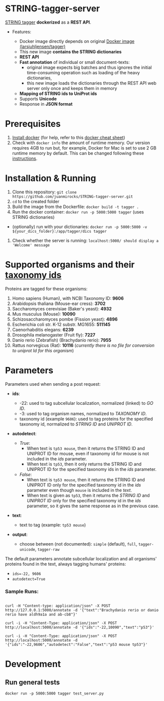 # STRING-tagger-server

[STRING tagger](https://bitbucket.org/larsjuhljensen/tagger) **dockerized** as a **REST API**.

* Features:

  * Docker image directly depends on original [Docker image (larsjuhljensen/tagger)](https://hub.docker.com/r/larsjuhljensen/tagger/)
  * This new image **contains the STRING dictionaries**
  * **REST API**
  * **Fast annotation** of individual or small document-texts:
    * original image expects big batches and thus ignores the initial time-consuming operation such as loading of the heavy dictionaries,
    * this new image loads the dictionaries through the REST API web server only once and keeps them in memory
  * **Mapping of STRING ids to UniProt ids**
  * Supports **Unicode**
  * Response in **JSON format**


# Prerequisites

1. [Install docker](https://docs.docker.com/engine/installation/) (for help, refer to this [docker cheat sheet](https://github.com/wsargent/docker-cheat-sheet))
1. Check with `docker info` the amount of runtime memory. Our version requires 4GB to run but, for example, Docker for Mac is set to use 2 GB runtime memory by default. This can be changed following these [instructions](https://docs.docker.com/docker-for-mac/).


# Installation & Running

1. Clone this repository: `git clone https://github.com/juanmirocks/STRING-tagger-server.git`
1. `cd` to the created folder
1. Build the image from the Dockerfile: `docker build -t tagger .`
1. Run the docker container: `docker run -p 5000:5000 tagger` (uses STRING dictionaries)
  * (optionally) run with your dictionaries: `docker run -p 5000:5000 -v ${your_dics_folder}:/app/tagger/dics tagger`
1. Check whether the server is running: `localhost:5000/ should display a 'Welcome' message`


# Supported organisms and their [taxonomy ids](http://www.uniprot.org/taxonomy/)

Proteins are tagged for these organisms:

1. Homo sapiens (Human), with NCBI Taxonomy ID: **9606**
1. Arabidopsis thaliana (Mouse-ear cress): **3702**
1. Saccharomyces cerevisiae (Baker's yeast): **4932**
1. Mus musculus (Mouse): **10090**
1. Schizosaccharomyces pombe (Fission yeast): **4896**
1. Escherichia coli str. K-12 substr. MG1655: **511145**
1. Caenorhabditis elegans: **6239**
1. Drosophila melanogaster (Fruit fly): **7227**
1. Danio rerio (Zebrafish) (Brachydanio rerio): **7955**
1. Rattus norvegicus (Rat): **10116** (*currently there is no file for conversion to uniprot Id for this organism*)


# Parameters

Parameters used when sending a post request:

* **ids**:
  * -22: used to tag subcellular localization, normalized (linked) to *GO ID*.
  * -3: used to tag organism names, normalized to *TAXONOMY ID*.
  * taxonomy id (example `9606`): used to tag proteins for the specified taxonomy id, normalized to *STRING ID* and *UNIPROT ID*.

* **autodetect**:
  * *True*:
    * When text is `tp53 mouse`, then it returns the STRING ID and UNIPROT ID for mouse, even if taxonomy id for mouse is not included in the *ids* parameter.
    * When text is `tp53`, then it only returns the STRING ID and UNIPROT ID for the specified taxonomy ids in the *ids* parameter.
  * *False*:
    * When text is `tp53 mouse`, then it returns the STRING ID and UNIPROT ID only for the specified taxonomy id in the *ids* parameter even though `mouse` is included in the *text*.
    * When text is given as `tp53`, then it returns the *STRING ID* and *UNIPROT ID* only for the specified taxonomy id in the *ids* parameter, so it gives the same response as in the previous case.

* **text**:
  * text to tag (example: `tp53 mouse`)

* **output**:
  * choose between (not documented): `simple` (default), `full`, `tagger-unicode`, `tagger-raw`

The default parameters annotate subcellular localization and all organisms' proteins found in the text, always tagging humans' proteins:

* `ids=-22, 9606`
* `autodetect=True`


### Sample Runs:

```shell

curl -H "Content-type: application/json" -X POST http://127.0.0.1:5000/annotate -d '{"text":"Brachydanio rerio or danio rerio have aldh9a1a and ab-cb8"}'

curl -i -H "Content-Type: application/json" -X POST http://localhost:5000/annotate -d '{"ids":"-22,10090","text":"p53"}'

curl -i -H "Content-Type: application/json" -X POST http://localhost:5000/annotate -d '{"ids":"-22,9606","autodetect":"False","text":"p53 mouse tp53"}'
```


# Development

## Run general tests

```shell
docker run -p 5000:5000 tagger test_server.py
```
